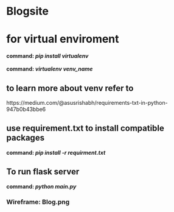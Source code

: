 # Blogsite

<h1>for virtual enviroment</h1>
<strong>command: <i>pip install virtualenv</i></strong> <br><br>
<strong>command: <i>virtualenv venv_name</i> </strong> <br>
<h2>to learn more about venv refer to</h2>
https://medium.com/@asusrishabh/requirements-txt-in-python-947b0b43bbe6

<br>
<h2>use requirement.txt to install compatible packages</h2>
<strong>command: <i>pip install -r requirment.txt</i></strong><br>
<h2> To run flask server</h2>
<strong>command: <i>python main.py</i></strong>

### Wireframe: Blog.png
